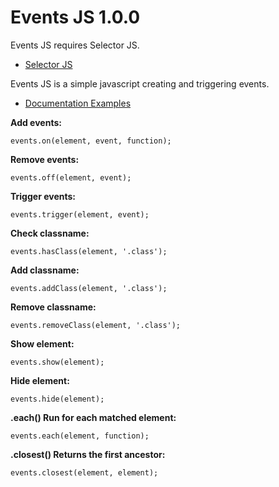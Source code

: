 # Events JS 1.0.0

Events JS requires Selector JS.

* [Selector JS](https://ahmeteminyuce.github.io/UILab/docs/selector.js/index.html)

Events JS is a simple javascript creating and triggering events.

* [Documentation Examples](https://ahmeteminyuce.github.io/UILab/docs/events.js/index.html)


**Add events:**
```
events.on(element, event, function);
```

**Remove events:**
```
events.off(element, event);
```

**Trigger events:**
```
events.trigger(element, event);
```

**Check classname:**
```
events.hasClass(element, '.class');
```

**Add classname:**
```
events.addClass(element, '.class');
```

**Remove classname:**
```
events.removeClass(element, '.class');
```

**Show element:**
```
events.show(element);
```

**Hide element:**
```
events.hide(element);
```

**.each() Run for each matched element:**
```
events.each(element, function);
```

**.closest() Returns the first ancestor:**
```
events.closest(element, element);
```
